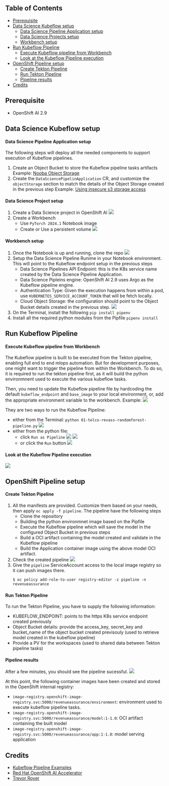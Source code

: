## Table of Contents

- [Prerequisite](#prerequisite)
- [Data Science Kubeflow setup](#data-science-kubeflow-setup)
  - [Data Science Pipeline Application setup](#data-science-pipeline-application-setup)
  - [Data Science Projects setup](#data-science-project-setup)
  - [Workbench setup](#workbench-setup)
- [Run Kubeflow Pipeline](#run-kubeflow-pipeline)
  - [Execute Kubeflow pipeline from Workbench](#execute-kubeflow-pipeline-from-workbench)
  - [Look at the Kubeflow Pipeline execution](#look-at-the-kubeflow-pipeline-execution)
- [OpenShift Pipeline setup](#openshit-pipeline-setup)
  - [Create Tekton Pipeline](#create-tekton-pipeline)
  - [Run Tekton Pipeline](#run-tekton-pipeline)
  - [Pipeline results](#pipeline-results)
- [Credits](#credits)

## Prerequisite
- OpenShift AI 2.9

## Data Science Kubeflow setup

#### Data Science Pipeline Application setup

The following steps will deploy all the needed components to support execution of Kubeflow pipelines.

1. Create an Object Bucket to store the Kubeflow pipeline tasks artifacts
    Example: [Nooba Object Storage](pipeline/dspa-obc.yaml)
2. Create the `DataSciencePipelinApplication` CR, and customize the `objectStorage` section to match the details of the Object Storage created in the previous step
    Example: [Using insecure s3 storage access](pipeline/dspa.yaml)

#### Data Science Project setup

1. Create a Data Science project in OpenShift AI
    ![](assets/create-data-science-project.png)
2. Create a Workbench
    - Use `PyTorch 2024.1` Notebook image
    - Create or Use a persistent volume
    ![](assets/workbench.png)

#### Workbench setup

1. Once the Notebook is up and running, clone the repo
    ![](assets/jupyter-notebook-clone-repo.png)
2. Setup the Data Science Pipeline Runime in your Notebook environment. This will point to the Kubeflow endpoint setup in the previous steps
    - Data Science Pipelines API Endpoint: this is the K8s service name created by the Data Science Pipeline Application.
    - Data Science Pipleins engine: OpenShift AI 2.9 uses Argo as the Kubeflow pipeline engine.
    - Authentication Type: Given the execution happens from within a pod, use `KUBERNETES_SERVICE_ACCOUNT_TOKEN` that will be fetch locally.
    - Cloud Object Storage: the configuration should point to the Object Bucket details created in the previous step.
    ![](assets/data-science-pipeline-runtime-config.png)
4. On the Terminal, install the following
    `pip install pipenv`
5. Install all the required python modules from the Pipfile
    `pipenv install`

## Run Kubeflow Pipeline

#### Execute Kubeflow pipeline from Workbench

The Kubeflow pipeline is built to be executed from the Tekton pipeline, enabling full end to end mlops automation. But for development purposes, one might want to trigger the pipeline from within the Workbench.
To do so, it is required to run the tekton pipeline first, as it will build the python environmnent used to execute the various kubeflow tasks.

Then, you need to update the Kubeflow pipeline file by hardcoding the default `kubeflow_endpoint` and `base_image` to your local environment, or, add the appropriate environment variable to the workbench.
Example: ![](assets/kubeflow-local-dev.png)

They are two ways to run the Kubeflow Pipeline:
- either from the Terminal: `python 01-telco-revass-randomforest-pipeline.py`
![](assets/kubeflow-local-terminal.png)
- either from the python file:
    - click `Run as Pipeline` ![](assets/kubeflow-run-as-pipeline.png) ![](assets/kubeflow-run-as-pipeline-log.png)
    - or click the `Run` button ![](assets/kubeflow-run-button.png)

#### Look at the Kubeflow Pipeline execution

![](assets/kubeflow-pipeline-run.png)

## OpenShift Pipeline setup

#### Create Tekton Pipeline

1. All the manifests are provided. Customize them based on your needs, then apply `oc apply -f pipeline`. The pipeline have the following steps
    - Clone the repository
    - Building the python environmnet image based on the Pipfile
    - Execute the Kubeflow pipeline which will save the model in the configured Object Bucket in previous steps
    - Build a OCI artifact containing the model created and validate in the Kubeflow pipeline
    - Build the Application container image using the above model OCI artifact.
2. Check the created pipeline
    ![](assets/tekton-pipeline.png)
3. Give the `pipeline` ServiceAccount access to the local image registry so it can push images there.
    ```
    $ oc policy add-role-to-user registry-editor -z pipeline -n revenueassurance
    ```

#### Run Tekton Pipeline
To run the Tekton Pipeline, you have to supply the following information:
- KUBEFLOW_ENDPOINT: points to the https K8s service endpoint created previously
- Object Bucket details: provide the access_key, secret_key and bucket_name of the object bucket created previsouly (used to retrieve model created in the kubeflow pipeline)
- Provide a PV for the workspaces (used to shared data between Tekton pipeline tasks)

#### Pipeline results

After a few minutes, you should see the pipeline sucessful.
![](assets/tekton-pipeline-success.png)

At this point, the following container images have been created and stored in the OpenShift internal registry:
- `image-registry.openshift-image-registry.svc:5000/revenueassurance/environment`: environment used to execute kubeflow pipeline tasks.
- `image-registry.openshift-image-registry.svc:5000/revenueassurance/model:1-1.0`: OCI artifact containing the built model
- `image-registry.openshift-image-registry.svc:5000/revenueassurance/app:1-1.0`: model serving application

## Credits
- [Kubeflow Pipeline Examples](https://github.com/redhat-ai-services/kubeflow-pipelines-examples/tree/main)
- [Red Hat OpenShift AI Accelerator](https://github.com/redhat-ai-services/ai-accelerator/tree/main/tenants/ai-example)
- [Trevor Royer](https://github.com/strangiato)
